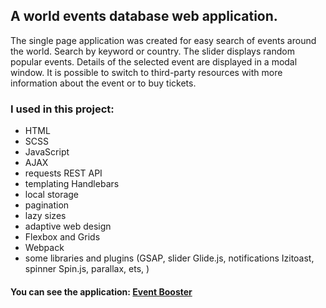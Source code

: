 ## A world events database web application.

The single page application was created for easy search of events around the world. Search by keyword or country. The slider displays random popular events. Details of the selected event are displayed in a modal window. It is possible to switch to third-party resources with more information about the event or to buy tickets.

### I used in this project:

- HTML
- SCSS
- JavaScript
- AJAX
- requests REST API
- templating Handlebars
- local storage
- pagination
- lazy sizes
- adaptive web design
- Flexbox and Grids
- Webpack
- some libraries and plugins (GSAP, slider Glide.js, notifications Izitoast, spinner Spin.js, parallax, ets, )

#### You can see the application: <a href="https://obotyanovska.github.io/event-booster-js/" >Event Booster </a>



